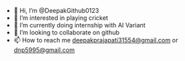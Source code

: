 - 👋 Hi, I’m @DeepakGithub0123
- 👀 I’m interested in playing cricket
- 🌱 I’m currently doing internship with AI Variant
- 💞️ I’m looking to collaborate on github
- 📫 How to reach me deepakprajapati31554@gmail.com or dnp5995@gmail.com

<!---
DeepakGithub0123/DeepakGithub0123 is a ✨ special ✨ repository because its `README.md` (this file) appears on your GitHub profile.
You can click the Preview link to take a look at your changes.
--->

